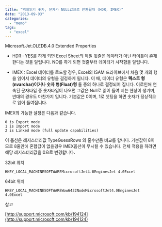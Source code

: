 ```yaml
---
title: "엑셀읽기 숫자, 문자가 NULL값으로 반환될때 (HDR, IMEX)"
date: "2013-09-03"
categories: 
  - "memo"
tags: 
  - "excel"
---
```


Microsoft.Jet.OLEDB.4.0 Extended Properties

- HDR : YES를 하게 되면 Excel Sheet의 제일 윗줄은 데이타가 아닌 타이틀이 존재한다는 것을 알립니다. NO를 하게 되면 첫줄부터 데이타가 시작함을 알립니다.
    
- IMEX : Excel 데이터를 로드할 경우, Excel의 ISAM 드라이브에서 처음 몇 개의 행을 읽어서 데이터의 유형을 결정하게 됩니다. 이 때, 데이터 유형은 **텍스트 형(nvarchar)이거나 숫자 형(Float)형** 둘 중의 하나로 결정되어 집니다. 이로인해 연속된 문자타입 중 숫자타입이 나오면 그값은 Null로 읽어 들여 지는 현상이 생기며, 반대의 경우도 마찬가지 입니다. 기본값은 0이며, 1로 셋팅을 하면 숫자가 정상적으로 읽어 들여집니다.
    

IMEX의 가능한 설정은 다음과 같습니다.

```
0 is Export mode
1 is Import mode
2 is Linked mode (full update capabilities)
```

이 옵션은 레지스터리값 TypeGuessRows 의 줄수만큼 비교를 합니다. 기본값이 8이므로 8줄안에 혼합값이 없을경우 IMEX옵션이 무시될 수 있습니다. 전체 적용을 하려면 해당 레지스터리값을 0으로 변경합니다.

32bit 위치

```
HKEY_LOCAL_MACHINESOFTWAREMicrosoftJet4.0EnginesJet 4.0Excel
```

64bit 위치

```
HKEY_LOCAL_MACHINESOFTWAREWow6432NodeMicrosoftJet4.0EnginesJet 4.0Excel
```

참고

[http://support.microsoft.com/kb/194124](http://support.microsoft.com/kb/194124)
